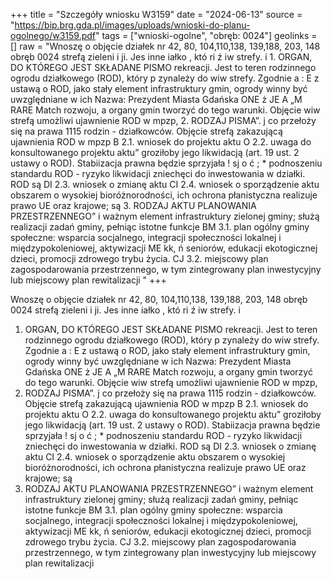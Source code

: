+++
title = "Szczegóły wniosku W3159"
date = "2024-06-13"
source = "https://bip.brg.gda.pl/images/uploads/wnioski-do-planu-ogolnego/w3159.pdf"
tags = ["wnioski-ogolne", "obręb: 0024"]
geolinks = []
raw = "Wnoszę o objęcie działek nr 42, 80, 104,110,138, 139,188, 203, 148 obręb 0024 strefą zieleni i ji. Jes inne iałko , któ ri ź iw strefy. i 1. ORGAN, DO KTÓREGO JEST SKŁADANE PISMO rekreacji. Jest to teren rodzinnego ogrodu działkowego (ROD), który p zynależy do wiw strefy. Zgodnie a : E z ustawą o ROD, jako stały element infrastruktury gmin, ogrody winny być uwzględniane w ich Nazwa: Prezydent Miasta Gdańska ONE ż JE A „M RARE Match rozwoju, a organy gmin tworzyć do tego warunki. Objęcie wiw strefą umożliwi ujawnienie ROD w mpzp, 2. RODZAJ PISMA”. j co przełoży się na prawa 1115 rodzin - działkowców. Objęcie strefą zakazującą ujawnienia ROD w mpzp B 2.1. wniosek do projektu aktu O 2.2. uwaga do konsultowanego projektu aktu” groziłoby jego likwidacją (art. 19 ust. 2 ustawy o ROD). Stabiizacja prawna będzie sprzyjała !  sj o ć ; * podnoszeniu standardu ROD - ryzyko likwidacji zniechęci do inwestowania w działki. ROD są DI 2.3. wniosek o zmianę aktu CI 2.4. wniosek o sporządzenie aktu obszarem o wysokiej bioróżnorodności, ich ochrona płanistyczna realizuje prawo UE oraz krajowe; są 3. RODZAJ AKTU PLANOWANIA PRZESTRZENNEGO” i ważnym element infrastruktury zielonej gminy; służą realizacji zadań gminy, pełniąc istotne funkcje BM 3.1. plan ogólny gminy społeczne: wsparcia socjalnego, integracji społeczności lokalnej i międzypokoleniowej, aktywizacji ME kk, ń seniorów, edukacji ekotogicznej dzieci, promocji zdrowego trybu życia. CJ 3.2. miejscowy plan zagospodarowania przestrzennego, w tym zintegrowany plan inwestycyjny lub miejscowy plan rewitalizacji "
+++

Wnoszę o objęcie działek nr 42, 80, 104,110,138, 139,188, 203, 148 obręb 0024 strefą zieleni i
ji. Jes inne iałko , któ ri ź iw strefy. i
1. ORGAN, DO KTÓREGO JEST SKŁADANE PISMO rekreacji. Jest to teren rodzinnego ogrodu działkowego (ROD), który p zynależy do wiw strefy. Zgodnie
a : E z ustawą o ROD, jako stały element infrastruktury gmin, ogrody winny być uwzględniane w ich
Nazwa: Prezydent Miasta Gdańska ONE ż JE A „M RARE Match
rozwoju, a organy gmin tworzyć do tego warunki. Objęcie wiw strefą umożliwi ujawnienie ROD w mpzp,
2. RODZAJ PISMA”. j co przełoży się na prawa 1115 rodzin - działkowców. Objęcie strefą zakazującą ujawnienia ROD w mpzp
B 2.1. wniosek do projektu aktu O 2.2. uwaga do konsultowanego projektu aktu” groziłoby jego likwidacją (art. 19 ust. 2 ustawy o ROD). Stabiizacja prawna będzie sprzyjała
!  sj o ć ; * podnoszeniu standardu ROD - ryzyko likwidacji zniechęci do inwestowania w działki. ROD są
DI 2.3. wniosek o zmianę aktu CI 2.4. wniosek o sporządzenie aktu obszarem o wysokiej bioróżnorodności, ich ochrona płanistyczna realizuje prawo UE oraz krajowe; są
3. RODZAJ AKTU PLANOWANIA PRZESTRZENNEGO” i ważnym element infrastruktury zielonej gminy; służą realizacji zadań gminy, pełniąc istotne funkcje
BM 3.1. plan ogólny gminy społeczne: wsparcia socjalnego, integracji społeczności lokalnej i międzypokoleniowej, aktywizacji
ME kk, ń seniorów, edukacji ekotogicznej dzieci, promocji zdrowego trybu życia.
CJ 3.2. miejscowy plan zagospodarowania przestrzennego, w tym zintegrowany plan inwestycyjny lub
miejscowy plan rewitalizacji 


